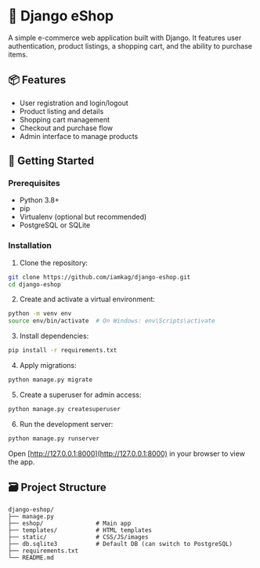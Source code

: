 # 🛒 Django eShop

A simple e-commerce web application built with Django. It features user authentication, product listings, a shopping cart, and the ability to purchase items.

## 📦 Features

- User registration and login/logout
- Product listing and details
- Shopping cart management
- Checkout and purchase flow
- Admin interface to manage products

## 🚀 Getting Started

### Prerequisites

- Python 3.8+
- pip
- Virtualenv (optional but recommended)
- PostgreSQL or SQLite

### Installation

1. Clone the repository:

```bash
git clone https://github.com/iamkag/django-eshop.git
cd django-eshop
```

2. Create and activate a virtual environment:

```bash
python -m venv env
source env/bin/activate  # On Windows: env\Scripts\activate
```

3. Install dependencies:

```bash
pip install -r requirements.txt
```

4. Apply migrations:

```bash
python manage.py migrate
```

5. Create a superuser for admin access:

```bash
python manage.py createsuperuser
```

6. Run the development server:

```bash
python manage.py runserver
```

Open [http://127.0.0.1:8000](http://127.0.0.1:8000) in your browser to view the app.

## 🗃️ Project Structure

```
django-eshop/
├── manage.py
├── eshop/               # Main app
├── templates/           # HTML templates
├── static/              # CSS/JS/images
├── db.sqlite3           # Default DB (can switch to PostgreSQL)
├── requirements.txt
└── README.md
```
